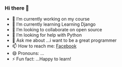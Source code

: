 ### Hi there 👋


- 🔭 I’m currently working on my course
- 🌱 I’m currently learning Learning Django
- 👯 I’m looking to collaborate on open source
- 🤔 I’m looking for help with Python
- 💬 Ask me about ...i want to be a great programmer
- 📫 How to reach me: [Facebook](https://www.facebook.com/ismail4promus)
- 😄 Pronouns: ...
- ⚡ Fun fact: ...Happy to learn!

